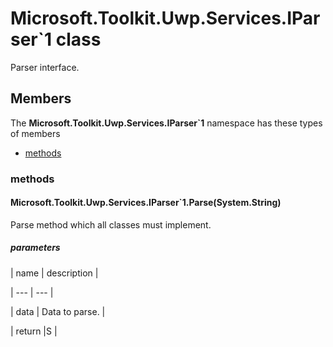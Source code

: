
# Microsoft.Toolkit.Uwp.Services.IParser`1 class

Parser interface.

## Members

The **Microsoft.Toolkit.Uwp.Services.IParser`1** namespace has these types of members

* [methods](#methods)

### methods

#### Microsoft.Toolkit.Uwp.Services.IParser`1.Parse(System.String)

Parse method which all classes must implement.

##### parameters




| name | description |

| --- | --- |

| data | Data to parse. |

| return |S |
